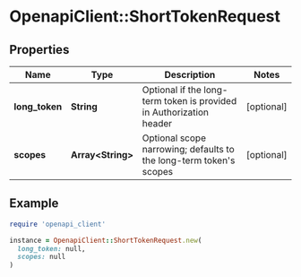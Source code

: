 # OpenapiClient::ShortTokenRequest

## Properties

| Name | Type | Description | Notes |
| ---- | ---- | ----------- | ----- |
| **long_token** | **String** | Optional if the long-term token is provided in Authorization header | [optional] |
| **scopes** | **Array&lt;String&gt;** | Optional scope narrowing; defaults to the long-term token&#39;s scopes | [optional] |

## Example

```ruby
require 'openapi_client'

instance = OpenapiClient::ShortTokenRequest.new(
  long_token: null,
  scopes: null
)
```

